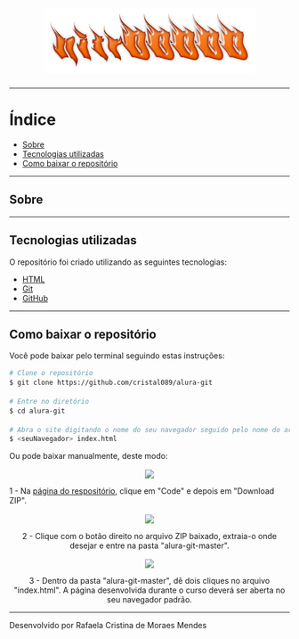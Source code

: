 <h1 align="center"> 
<img src="img/logo.png"> 
</h1>

---

# Índice

- [Sobre](#-sobre)
- [Tecnologias utilizadas](#-tecnologias-utilizadas)
- [Como baixar o repositório](#-como-baixar-o-repositorio)

---

## Sobre

---

## Tecnologias utilizadas

O repositório foi criado utilizando as seguintes tecnologias:

- [HTML](https://html.spec.whatwg.org/multipage/)
- [Git](https://git-scm.com)
- [GitHub](https://github.com)

---

## Como baixar o repositório

Você pode baixar pelo terminal seguindo estas instruções:

```bash
# Clone o repositório
$ git clone https://github.com/cristal089/alura-git

# Entre no diretório
$ cd alura-git

# Abra o site digitando o nome do seu navegador seguido pelo nome do arquivo index.html
$ <seuNavegador> index.html
```

Ou pode baixar manualmente, deste modo:

<p align="center">
<img align="center" src="https://ik.imagekit.io/cristal089/Captura_de_tela_de_2022-02-07_17-56-46_p7tWsYKPVR-.png?ik-sdk-version=javascript-1.4.3&updatedAt=1644268368647">
</p>

1 - Na [página do respositório]("https://github.com/cristal089/alura-git"), clique em "Code" e depois em "Download ZIP".

<p align="center">
<img align="center" src="https://ik.imagekit.io/cristal089/Captura_de_tela_de_2022-02-07_18-05-08_B_Yrv-cH-.png?ik-sdk-version=javascript-1.4.3&updatedAt=1644268587951">
</p>

<p align="center">
2 - Clique com o botão direito no arquivo ZIP baixado, extraia-o onde desejar e entre na pasta "alura-git-master".
</p>

<p align="center">
<img align="center" src="https://ik.imagekit.io/cristal089/Captura_de_tela_de_2022-02-07_18-06-05_4SlgF_Plifq.png?ik-sdk-version=javascript-1.4.3&updatedAt=1644268587952">
</p>

<p align="center">
3 - Dentro da pasta "alura-git-master", dê dois cliques no arquivo "index.html". A página desenvolvida durante o curso deverá ser aberta no seu navegador padrão.
</p>

---

Desenvolvido por Rafaela Cristina de Moraes Mendes
